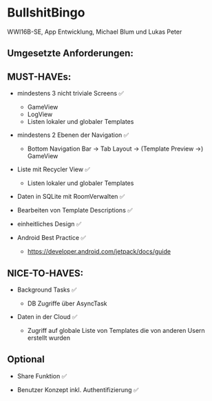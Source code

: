 # BullshitBingo
WWI16B-SE, App Entwicklung, Michael Blum und Lukas Peter

Umgesetzte Anforderungen:
------------
MUST-HAVEs:
----------

- mindestens 3 nicht triviale Screens ✅
  - GameView
  - LogView
  - Listen lokaler und globaler Templates
 
- mindestens 2 Ebenen der Navigation ✅
  - Bottom Navigation Bar -> Tab Layout -> (Template Preview ->) GameView
 
  
- Liste mit Recycler View ✅
  - Listen lokaler und globaler Templates

- Daten in SQLite mit RoomVerwalten ✅
 
- Bearbeiten von Template Descriptions ✅
 
- einheitliches Design ✅
 
- Android Best Practice ✅
  - https://developer.android.com/jetpack/docs/guide 
 


NICE-TO-HAVES:
--------------
- Background Tasks ✅ 
  - DB Zugriffe über AsyncTask
  
- Daten in der Cloud ✅
  - Zugriff auf globale Liste von Templates die von anderen Usern erstellt wurden
  

 Optional 
----------
- Share Funktion  ✅ 
  
- Benutzer Konzept inkl. Authentifizierung ✅ 

